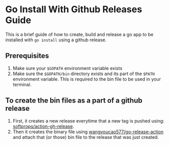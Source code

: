 # Go Install With Github Releases Guide
This is a brief guide of how to create, build and release a go app to be installed with `go install` using a github release.

## Prerequisites
1. Make sure your `$GOPATH` environment variable exists
2. Make sure the `$GOPATH/bin` directory exists and its part of the `$PATH` environment variable. This is required to the bin file to be used in your terminal.

## To create the bin files as a part of a github release
1. First, it creates a new release everytime that a new tag is pushed using: [softprops/action-gh-release](https://github.com/softprops/action-gh-release).
2. Then it creates the binary file using [ wangyoucao577/go-release-action](https://github.com/wangyoucao577/go-release-action) and attach that (or those) bin file to the release that was just created.
